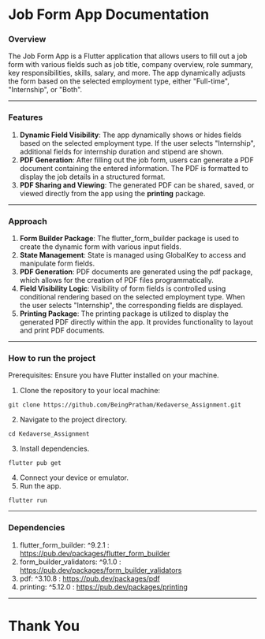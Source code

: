# Job Form App Documentation #
### Overview ###
The Job Form App is a Flutter application that allows users to fill out a job form with various fields such as job title, company overview, role summary, key responsibilities, skills, salary, and more. The app dynamically adjusts the form based on the selected employment type, either "Full-time", "Internship", or "Both".
<hr>

### Features ###

1. **Dynamic Field Visibility**: The app dynamically shows or hides fields based on the selected employment type. If the user selects "Internship", additional fields for internship duration and stipend are shown.
2. **PDF Generation**: After filling out the job form, users can generate a PDF document containing the entered information. The PDF is formatted to display the job details in a structured format.
3. **PDF Sharing and Viewing**: The generated PDF can be shared, saved, or viewed directly from the app using the **printing** package.
<hr>

### Approach ###

1. **Form Builder Package**: The flutter_form_builder package is used to create the dynamic form with various input fields.
2. **State Management**: State is managed using GlobalKey<FormBuilderState> to access and manipulate form fields.
3. **PDF Generation**: PDF documents are generated using the pdf package, which allows for the creation of PDF files programmatically.
4. **Field Visibility Logic**: Visibility of form fields is controlled using conditional rendering based on the selected employment type. When the user selects "Internship", the corresponding fields are displayed.
5. **Printing Package**: The printing package is utilized to display the generated PDF directly within the app. It provides functionality to layout and print PDF documents.

<hr>

### How to run the project ###

Prerequisites:
Ensure you have Flutter installed on your machine.

1. Clone the repository to your local machine:
```
git clone https://github.com/BeingPratham/Kedaverse_Assignment.git
```
2. Navigate to the project directory.
```
cd Kedaverse_Assignment
```
3. Install dependencies.
```
flutter pub get
```
4. Connect your device or emulator.
5. Run the app.
```
flutter run
```

<hr>

### Dependencies ###

1. flutter_form_builder: ^9.2.1 : https://pub.dev/packages/flutter_form_builder
2. form_builder_validators: ^9.1.0 : https://pub.dev/packages/form_builder_validators
3. pdf: ^3.10.8 : https://pub.dev/packages/pdf
4. printing: ^5.12.0 : https://pub.dev/packages/printing

<hr>

# Thank You #
  
  
  


